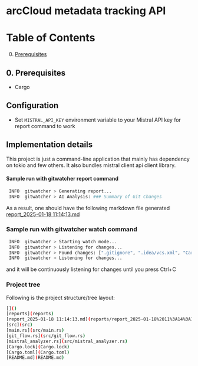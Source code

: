 # arcCloud metadata tracking API

# Table of Contents

0. [Prerequisites](#prerequisites)

## 0. Prerequisites

- Cargo

## Configuration

- Set `MISTRAL_API_KEY` environment variable to your Mistral API key for report command to work

## Implementation details

This project is just a command-line application that mainly has dependency on tokio and few others. It also bundles
mistral client api client library.

#### Sample run with gitwatcher report command

```sh
 INFO  gitwatcher > Generating report...
 INFO  gitwatcher > AI Analysis: ### Summary of Git Changes

```

As a result, one should have the following markdown file
generated [report_2025-01-18 11:14:13.md](reports/report_2025-01-18%2011%3A14%3A13.md)

### Sample run with gitwatcher watch command

```sh
 INFO  gitwatcher > Starting watch mode...
 INFO  gitwatcher > Listening for changes...
 INFO  gitwatcher > Found changes: [".gitignore", ".idea/vcs.xml", "Cargo.lock", "Cargo.toml", "README.md", "src/git_flow.rs", "src/main.rs", "src/mistral_analyzer.rs", "reports/"]
 INFO  gitwatcher > Listening for changes...
```

and it will be continuously listening for changes until you press Ctrl+C

### Project tree

Following is the project structure/tree layout:

```sh
[]()
[reports](reports)
[report_2025-01-18 11:14:13.md](reports/report_2025-01-18%2011%3A14%3A13.md)
[src](src)
[main.rs](src/main.rs)
[git_flow.rs](src/git_flow.rs)
[mistral_analyzer.rs](src/mistral_analyzer.rs)
[Cargo.lock](Cargo.lock)
[Cargo.toml](Cargo.toml)
[README.md](README.md)

```
